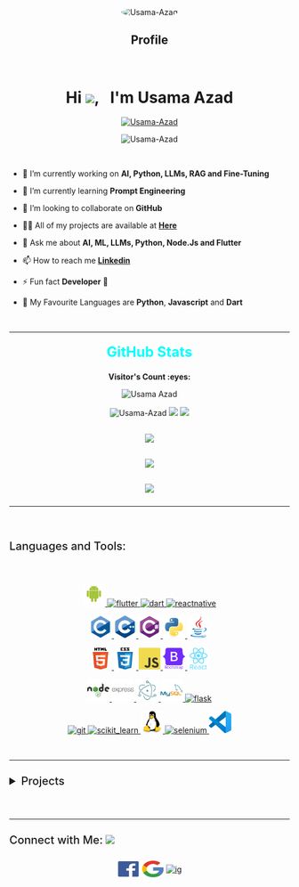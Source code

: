 <p align="center">
<img width="100px" height="100px" style="border-radius: 50%;" src="https://avatars.githubusercontent.com/u/68641880?v=4" align="center" alt="Usama-Azad" />
<h2 align="center">Profile</h2>
</p>

<br/>

<h1 align="center"> Hi <img src="https://media.giphy.com/media/hvRJCLFzcasrR4ia7z/giphy.gif" width="25px">, &nbsp; I'm Usama Azad</h1>

<p align="center">
  <a href="https://git.io/typing-svg">
    <img src="https://readme-typing-svg.herokuapp.com?font=Fira+Code&weight=700&pause=1000&center=true&vCenter=true&random=false&width=535&lines=AI,+LLMs+Developer+%F0%9F%A4%96;Python+Developer;NodeJs+Developer;Backend+Developer+%F0%9F%96%A5%EF%B8%8F" alt="Usama-Azad" />
  </a>
</p>


<p align='center'>
  <p align="center"> <img height="25px" src="https://komarev.com/ghpvc/?username=Usama-Azad&label=Profile%20views&color=0e75b6&style=flat" alt="Usama-Azad"/> </p>
</p>


<br/>

- 🔭 I’m currently working on **AI, Python, LLMs, RAG and Fine-Tuning**

- 🌱 I’m currently learning **Prompt Engineering**

- 👯 I’m looking to collaborate on **GitHub**

- 👨‍💻 All of my projects are available at [**Here**](https://github.com/Usama-Azad/)

- 💬 Ask me about **AI, ML, LLMs, Python, Node.Js and Flutter**

- 📫 How to reach me [**Linkedin**](https://linkedin.com/in/usama-azad)

- ⚡ Fun fact **Developer** 🤨

- 💞 My Favourite Languages are  **Python**, **Javascript** and **Dart**

<br/>
<hr/>


<h2 align="center" style="color: cyan; margin-top: 20px; font-size: 25px; font-weight: bold">GitHub Stats</h2>

<h4 align="center" style="margin-bottom: 8px;">Visitor's Count :eyes:</h4>
<p align="center" style="margin-bottom: 15px;"><img src="https://profile-counter.glitch.me/{Usama-Azad}/count.svg" alt="Usama Azad" /></p>


<p align="center">
  <img src="https://komarev.com/ghpvc/?username=Usama-Azad" alt="Usama-Azad" />
  <a href="https://github.com/Usama-Azad/"><img src="https://img.shields.io/github/last-commit/Usama-Azad/Usama-Azad?style=flat-square?color=red&label=Last%20Updated%20"/></a>
    <a href="https://github.com/Usama-Azad/"><img src="https://img.shields.io/github/followers/Usama-Azad?style=flat-square?color=%234CC61E&label=GitHub%20Followers%20"/></a>
</p>


<p align="center">
<img style="margin: 15px;" align="center" src="https://github-readme-stats.vercel.app/api/top-langs/?username=Usama-Azad&&layout=compact&bg_color=0,73FA79,73FDFF,7A81FF&theme=graywhite">
</p>

<p align="center">
<img style="margin-bottom: 15px;" align="center" src="https://github-readme-stats.vercel.app/api?username=Usama-Azad&count_private=true&show_icons=trueline_height=21&bg_color=0,EC6C6C,FFD479,FFFC79,73FA79&theme=graywhite">	
</p>


<p align="center">
<img style="margin-bottom: 10px;" align="center" src="https://github-profile-trophy.vercel.app/?username=Usama-Azad&theme=onedark">
</p>

<hr/>
<br/>

<h3 align="left" style="margin-bottom: 25px; font-size: 20px; font-weight: 500">Languages and Tools:</h3>

<br/>

<p align="center"> <a href="https://developer.android.com" target="_blank"> <img src="https://raw.githubusercontent.com/devicons/devicon/master/icons/android/android-original-wordmark.svg" alt="android" width="40" height="40"/> </a> <a href="https://flutter.dev" target="_blank"> <img src="https://www.vectorlogo.zone/logos/flutterio/flutterio-icon.svg" alt="flutter" width="40" height="40"/> </a> <a href="https://dart.dev" target="_blank"> <img src="https://www.vectorlogo.zone/logos/dartlang/dartlang-icon.svg" alt="dart" width="40" height="40"/> </a> <a href="https://reactnative.dev/" target="_blank"> <img src="https://reactnative.dev/img/header_logo.svg" alt="reactnative" width="40" height="40"/> </a></p>



 <p align="center"> <a href="https://www.cprogramming.com/" target="_blank"> <img src="https://raw.githubusercontent.com/devicons/devicon/master/icons/c/c-original.svg" alt="c" width="40" height="40"/> </a> 
 <a href="https://www.w3schools.com/cpp/" target="_blank"> <img src="https://raw.githubusercontent.com/devicons/devicon/master/icons/cplusplus/cplusplus-original.svg" alt="cplusplus" width="40" height="40"/> </a> <a href="https://www.w3schools.com/cs/" target="_blank"> <img src="https://raw.githubusercontent.com/devicons/devicon/master/icons/csharp/csharp-original.svg" alt="csharp" width="40" height="40"/> </a> <a href="https://www.python.org" target="_blank"> <img src="https://raw.githubusercontent.com/devicons/devicon/master/icons/python/python-original.svg" alt="python" width="40" height="40"/> </a><a href="https://www.java.com" target="_blank"> <img src="https://raw.githubusercontent.com/devicons/devicon/master/icons/java/java-original.svg" alt="java" width="40" height="40"/> </a> </p>
 
 
 <p align="center"> <a href="https://www.w3.org/html/" target="_blank"> <img src="https://raw.githubusercontent.com/devicons/devicon/master/icons/html5/html5-original-wordmark.svg" alt="html5" width="40" height="40"/> </a> <a href="https://www.w3schools.com/css/" target="_blank"> <img src="https://raw.githubusercontent.com/devicons/devicon/master/icons/css3/css3-original-wordmark.svg" alt="css3" width="40" height="40"/> </a> <a href="https://developer.mozilla.org/en-US/docs/Web/JavaScript" target="_blank"> <img src="https://raw.githubusercontent.com/devicons/devicon/master/icons/javascript/javascript-original.svg" alt="javascript" width="40" height="40"/> </a>  <a href="https://getbootstrap.com" target="_blank"> <img src="https://raw.githubusercontent.com/devicons/devicon/master/icons/bootstrap/bootstrap-plain-wordmark.svg" alt="bootstrap" width="40" height="40"/> </a>  <a href="https://reactjs.org/" target="_blank"> <img src="https://raw.githubusercontent.com/devicons/devicon/master/icons/react/react-original-wordmark.svg" alt="react" width="40" height="40"/> </a></p>

 
 <p align="center"><a href="https://nodejs.org" target="_blank"> <img src="https://raw.githubusercontent.com/devicons/devicon/master/icons/nodejs/nodejs-original-wordmark.svg" alt="nodejs" width="40" height="40"/> </a>  <a href="https://expressjs.com" target="_blank"> <img src="https://raw.githubusercontent.com/devicons/devicon/master/icons/express/express-original-wordmark.svg" alt="express" width="40" height="40"/> </a> <a href="https://www.electronjs.org" target="_blank"> <img src="https://raw.githubusercontent.com/devicons/devicon/master/icons/electron/electron-original.svg" alt="electron" width="40" height="40"/> </a> <a href="https://www.mysql.com/" target="_blank"> <img src="https://raw.githubusercontent.com/devicons/devicon/master/icons/mysql/mysql-original-wordmark.svg" alt="mysql" width="40" height="40"/> </a> <a href="https://flask.palletsprojects.com/" target="_blank"> <img src="https://www.vectorlogo.zone/logos/pocoo_flask/pocoo_flask-icon.svg" alt="flask" width="40" height="40"/> </a> </p>
  
  
 <p align="center"><a href="https://git-scm.com/" target="_blank"> <img src="https://www.vectorlogo.zone/logos/git-scm/git-scm-icon.svg" alt="git" width="40" height="40"/> </a>  <a href="https://scikit-learn.org/" target="_blank"> <img src="https://upload.wikimedia.org/wikipedia/commons/0/05/Scikit_learn_logo_small.svg" alt="scikit_learn" width="40" height="40"/> </a> <a href="https://www.linux.org/" target="_blank"> <img src="https://raw.githubusercontent.com/devicons/devicon/master/icons/linux/linux-original.svg" alt="linux" width="40" height="40"/> </a> <a href="https://www.selenium.dev" target="_blank"> <img src="https://raw.githubusercontent.com/detain/svg-logos/780f25886640cef088af994181646db2f6b1a3f8/svg/selenium-logo.svg" alt="selenium" width="40" height="40"/> </a> <a href="" target="_blank"> <img src="https://raw.githubusercontent.com/github/explore/80688e429a7d4ef2fca1e82350fe8e3517d3494d/topics/visual-studio-code/visual-studio-code.png" alt="vscode" width="40" height="40"/> </a> 
  </p>

<br/>
<hr/>

<details style="margin-top: 25px;">

<summary style="margin-bottom: 25px; font-size: 20px; font-weight: 500">
  Projects
</summary>


[![ReadMe Card](https://github-readme-stats.vercel.app/api/pin/?username=Usama-Azad&repo=Pickle-in-Cpp)](https://github.com/Usama-Azad/Pickle-in-Cpp) 

<br/>

[![ReadMe Card](https://github-readme-stats.vercel.app/api/pin/?username=Usama-Azad&repo=String-in-Cpp)](https://github.com/Usama-Azad/String-in-Cpp)

<br/>

**String-in-Cpp Example**

![picture](https://raw.githubusercontent.com/Usama-Azad/String-in-Cpp/master/Images/Example.png)

</details>



<br/>
<hr/>

<h3 align="left" style="margin: 25px 0px 25px; font-size: 20px; font-weight: 500"> Connect with Me: <img src="https://raw.githubusercontent.com/ShahriarShafin/ShahriarShafin/main/Assets/handshake.gif" width="50"/> </h3>

<p align="center">
<a href="https://linkedin.com/in/usama-azad" target="_blank"><img align="center" src="https://raw.githubusercontent.com/devicons/devicon/master/icons/facebook/facebook-original.svg" alt="fb" height="30" width="40" /></a> <a href="https://www.usamaazad2@gmail.com" target="_blank"><img align="center" src="https://raw.githubusercontent.com/devicons/devicon/master/icons/google/google-original.svg" alt="hr" height="30" width="40" /></a> <a href="https://linkedin.com/in/usama-azad" target="_blank"><img align="center" src="https://img.icons8.com/color/96/000000/instagram-new.png" alt="ig" height="40" width="40" /></a>
</p>
